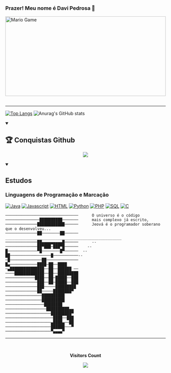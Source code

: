 ### Prazer! Meu nome é Davi Pedrosa 👋
<img src="https://github.com/DaviEspinosa/DaviEspinosa/teste/mario.gif" alt="Mario Game" width="100%" height="250"> <br> <br>
<!--
**DaviEspinosa/DaviEspinosa** is a ✨ _special_ ✨ repository because its `README.md` (this file) appears on your GitHub profile.

Here are some ideas to get you started:

- 🔭 I’m currently working on ...
- 🌱 I’m currently learning ...
- 👯 I’m looking to collaborate on ...
- 🤔 I’m looking for help with ...
- 💬 Ask me about ...
- 📫 How to reach me: ...
- 😄 Pronouns: ...
- ⚡ Fun fact: ...
-->
<hr>

[![Top Langs](https://github-readme-stats.vercel.app/api/top-langs/?username=DaviEspinosa&layout=donut&icons=true&theme=chartreuse-dark)](https://github.com/DaviEspinosa/github-readme-stats)  ![Anurag's GitHub stats](https://github-readme-stats.vercel.app/api?username=DaviEspinosa&include_all_commits=true&theme=chartreuse-dark) 

  
  <div style="display: inline_block">
    
  <details open>
     <summary><h2>🏆 Conquistas Github</h2></summary>
      <p align="center">
     <img src="https://github-profile-trophy.vercel.app/?username=DaviEspinosa&theme=nord&row=2&bg=true&column=3&margin-w=15&margin-h=15" />
      </p>
    </details>
    
  <details open>
      <summary> <h2>Estudos</h2></summary>
      <h3>Linguagens de Programação e Marcação</h3>
      <p>
        <a href="https://github.com/DaviEspinosa"><img alt="Java" src="https://img.shields.io/badge/Java-007396.svg?&logoColor=white"></a>
        <a href="https://github.com/DaviEspinosa"><img alt="Javascript" src="https://img.shields.io/badge/JavaScript-F7DF1E.svg?logo=javascript&logoColor=white"></a>
        <a href="https://github.com/DaviEspinosa"><img alt="HTML" src="https://img.shields.io/badge/HTML-E34F26.svg?logo=html5&logoColor=white"></a>
        <a href="https://github.com/DaviEspinosa"><img alt="Python" src="https://img.shields.io/badge/Python-306998.svg?logo=python&logoColor=white"></a>
        <a href="https://github.com/DaviEspinosa"><img alt="PHP" src="https://img.shields.io/badge/PHP-4F5D95.svg?logo=php&logoColor=white"></a>
        <a href="https://github.com/DaviEspinosa"><img alt="SQL" src="https://custom-icon-badges.demolab.com/badge/SQL-003B57.svg?logo=database&logoColor=white"></a>
        <a href="https://github.com/DaviEspinosa"><img alt="C" src="https://img.shields.io/badge/C-00FF00.svg?logo=c&logoColor=white"></a>
      </p>
    </details>   

    ────────────────────────────────      O universo é o código  
    ───────────────██████████───────      mais complexo já escrito,
    ──────────────████████████──────      Jeová é o programador soberano que o desenvolveu...
    ──────────────██────────██──────      ___________________________________________________
    ──────────────██▄▄▄▄▄▄▄▄▄█──────      --
    ──────────────██▀███─███▀█──────    --
    █─────────────▀█────────█▀──────  --
    ██──────────────────█───────────--
    ─█──────────────██──────────────
    █▄────────────████─██──████
    ─▄███████████████──██──██████ ──
    ────█████████████──██──█████████
    ─────────────████──██─█████──███
    ──────────────███──██─█████──███
    ──────────────███─────█████████
    ──────────────██─────████████▀
    ────────────────██████████
    ────────────────██████████
    ─────────────────████████
    ──────────────────██████████▄▄
    ────────────────────█████████▀
    ─────────────────────████──███
    ────────────────────▄████▄──██
    ────────────────────██████───▀
    ────────────────────▀▄▄▄▄▀
    
  </div>    
   <hr>
   <div align="center">
    <br><p align="centre"><b>Visitors Count</b></p>  
    <p align="center"><img align="center" src="https://profile-counter.glitch.me/{DaviEspinosa}/count.svg" /></p> 
    <br>
  </div>

